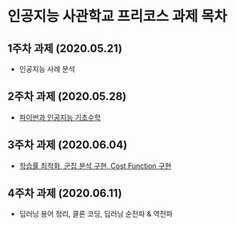 # 인공지능 사관학교 프리코스 과제 목차

## 1주차 과제 (2020.05.21)
* 인공지능 사례 분석

## 2주차 과제 (2020.05.28)
* [파이썬과 인공지능 기초수학](./2주차과제.ipynb)

## 3주차 과제 (2020.06.04)
* [학습률 최적화, 군집 분석 구현, Cost Function 구현](./3주차과제.ipynb)

## 4주차 과제 (2020.06.11)
* 딥러닝 용어 정리, 클론 코딩, 딥러닝 순전파 & 역전파 
